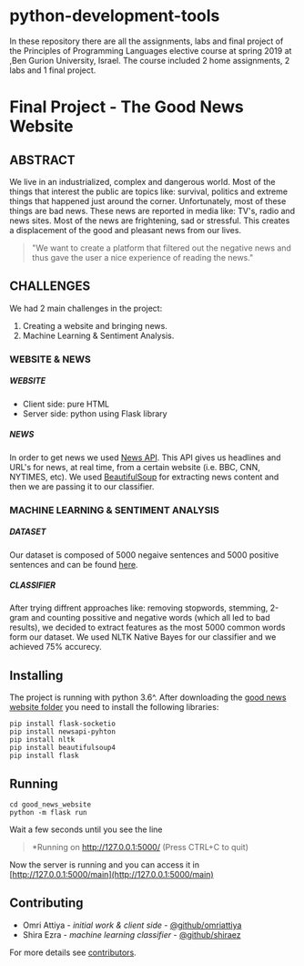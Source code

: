 # python-development-tools
In these repository there are all the assignments, labs and final project of the Principles of Programming Languages elective course at spring 2019 at ,Ben Gurion University, Israel.
The course included 2 home assignments, 2 labs and 1 final project.

# Final Project - The Good News Website
## ABSTRACT
We live in an industrialized, complex and dangerous world. Most of the things that interest the public are topics like: survival, politics and extreme things that happened just around the corner. Unfortunately, most of these things are bad news. These news are reported in media like: TV's, radio and news sites. Most of the news are frightening, sad or stressful. This creates a displacement of the good and pleasant news from our lives. 
> "We want to create a platform that filtered out the negative news and thus gave the user a nice experience of reading the news."

## CHALLENGES
We had 2 main challenges in the project:
1. Creating a website and bringing news.
2. Machine Learning & Sentiment Analysis.

### WEBSITE & NEWS
##### WEBSITE
- Client side: pure HTML
- Server side: python using Flask library
##### NEWS
In order to get news we used [News API](https://github.com/mattlisiv/newsapi-python).
This API gives us headlines and URL's for news, at real time, from a certain website (i.e. BBC, CNN, NYTIMES, etc).
We used [BeautifulSoup](https://pypi.org/project/beautifulsoup4/) for extracting news content and then we are passing it to our classifier.

### MACHINE LEARNING & SENTIMENT ANALYSIS
##### DATASET
Our dataset is composed of 5000 negaive sentences and 5000 positive sentences and can be found [here](https://www.kaggle.com/chaitanyarahalkar/positive-and-negative-sentences).
##### CLASSIFIER
After trying diffrent approaches like: removing stopwords, stemming, 2-gram and counting possitive and negative words (which all led to bad results), we decided to extract features as the most 5000 common words form our dataset.
We used NLTK Native Bayes for our classifier and we achieved 75% accurecy.

## Installing
The project is running with python 3.6^.
After downloading the [good news website folder](https://github.com/omriattiya/python-development-tools/tree/master/good_news_website) you need to install the following libraries:
```
pip install flask-socketio
pip install newsapi-pyhton
pip install nltk
pip install beautifulsoup4
pip install flask
```
## Running 
```
cd good_news_website
python -m flask run
```
Wait a few seconds until you see the line
> *Running on http://127.0.0.1:5000/ (Press CTRL+C to quit)

Now the server is running and you can access it in [http://127.0.0.1:5000/main](http://127.0.0.1:5000/main)

## Contributing
- Omri Attiya - *initial work & client side* - [@github/omriattiya](https://github.com/omriattiya)
- Shira Ezra - *machine learning classifier* - [@github/shiraez](https://github.com/shiraez)

For more details see [contributors](https://github.com/omriattiya/python-development-tools/graphs/contributors).
